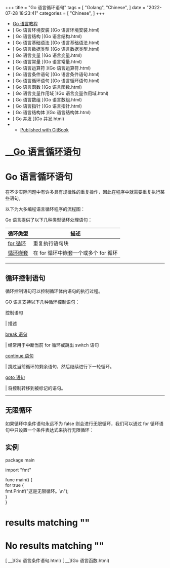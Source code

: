 +++
title = "Go 语言循环语句"
tags = [
"Golang",
"Chinese",
]
date = "2022-07-28 18:23:41"
categories = [
"Chinese",
]
+++
  * [ Go 语言教程 ](./)
  * [ Go 语言环境安装 ](Go 语言环境安装.html)
  * [ Go 语言结构 ](Go 语言结构.html)
  * [ Go 语言基础语法 ](Go 语言基础语法.html)
  * [ Go 语言数据类型 ](Go 语言数据类型.html)
  * [ Go 语言变量 ](Go 语言变量.html)
  * [ Go 语言常量 ](Go 语言常量.html)
  * [ Go 语言运算符 ](Go 语言运算符.html)
  * [ Go 语言条件语句 ](Go 语言条件语句.html)
  * [ Go 语言循环语句 ](Go 语言循环语句.html)
  * [ Go 语言函数 ](Go 语言函数.html)
  * [ Go 语言变量作用域 ](Go 语言变量作用域.html)
  * [ Go 语言数组 ](Go 语言数组.html)
  * [ Go 语言指针 ](Go 语言指针.html)
  * [ Go 语言结构体 ](Go 语言结构体.html)
  * [ Go 并发 ](Go 并发.html)
  *   * [ Published with GitBook ](https://www.gitbook.com)

#  __[Go 语言循环语句](.)

# Go 语言循环语句

在不少实际问题中有许多具有规律性的重复操作，因此在程序中就需要重复执行某些语句。

以下为大多编程语言循环程序的流程图：

Go 语言提供了以下几种类型循环处理语句：

循环类型 |  描述  
---|---  
[for 循环](go-for-loop.html) |  重复执行语句块  
[循环嵌套](go/go-nested-loops.html) |  在 for 循环中嵌套一个或多个 for 循环  
  
* * *

## 循环控制语句

循环控制语句可以控制循环体内语句的执行过程。

GO 语言支持以下几种循环控制语句：  
  
控制语句

|  描述 </tr> </thead>  
  
[break 语句](go/go-break-statement.html)

|  经常用于中断当前 for 循环或跳出 switch 语句 </tr>  
  
[continue 语句](go/go-continue-statement.html)

|  跳过当前循环的剩余语句，然后继续进行下一轮循环。 </tr>  
  
[goto 语句](go/go-goto-statement.html)

|  将控制转移到被标记的语句。 </tr> </tbody> </table>

* * *

## 无限循环

如果循环中条件语句永远不为 false 则会进行无限循环，我们可以通过 for 循环语句中只设置一个条件表达式来执行无限循环：

## 实例

package main  
  
import "fmt"  
  
func main() {  
for true {  
fmt.Printf("这是无限循环。\n");  
}  
}  

#  results matching ""

# No results matching ""

[ __](Go 语言条件语句.html) [ __](Go 语言函数.html)

